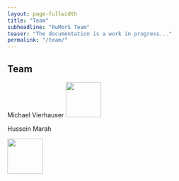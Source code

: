 ```yaml
---
layout: page-fullwidth
title: "Team"
subheadline: "RuMorS Team"
teaser: "The documentation is a work in progress..."
permalink: "/team/"
---
```



## Team

Michael Vierhauser
 <img src="https://se.jku.at/wp-content/uploads/2019/09/UnivAss-michael.jpg
" height="80" alt="">

Hussein Marah

 <img src="{{ site.urlimg }}hmarah.jpg" height="80" alt="">